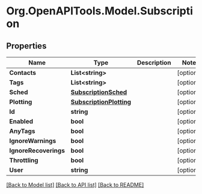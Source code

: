 
# Org.OpenAPITools.Model.Subscription

## Properties

Name | Type | Description | Notes
------------ | ------------- | ------------- | -------------
**Contacts** | **List&lt;string&gt;** |  | [optional] 
**Tags** | **List&lt;string&gt;** |  | [optional] 
**Sched** | [**SubscriptionSched**](SubscriptionSched.md) |  | [optional] 
**Plotting** | [**SubscriptionPlotting**](SubscriptionPlotting.md) |  | [optional] 
**Id** | **string** |  | [optional] 
**Enabled** | **bool** |  | [optional] 
**AnyTags** | **bool** |  | [optional] 
**IgnoreWarnings** | **bool** |  | [optional] 
**IgnoreRecoverings** | **bool** |  | [optional] 
**Throttling** | **bool** |  | [optional] 
**User** | **string** |  | [optional] 

[[Back to Model list]](../README.md#documentation-for-models)
[[Back to API list]](../README.md#documentation-for-api-endpoints)
[[Back to README]](../README.md)


